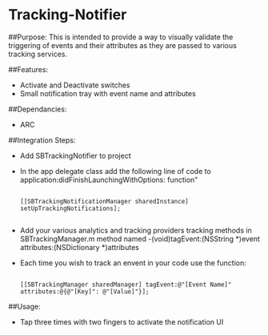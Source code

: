 Tracking-Notifier
=================

##Purpose:
This is intended to provide a way to visually validate the triggering of events and their attributes as they are passed to various tracking services.

##Features:
- Activate and Deactivate switches
- Small notification tray with event name and attributes

##Dependancies:
- ARC

##Integration Steps:
- Add SBTrackingNotifier to project
- In the app delegate class add the following line of code to application:didFinishLaunchingWithOptions: function"

    ```
	    
	[[SBTrackingNotificationManager sharedInstance] setUpTrackingNotifications];


    ```
- Add your various analytics and tracking providers tracking methods in SBTrackingManager.m method named -(void)tagEvent:(NSString *)event attributes:(NSDictionary *)attributes
- Each time you wish to track an envent in your code use the function:
	
	```

    [[SBTrackingManager sharedManager] tagEvent:@"[Event Name]" attributes:@{@"[Key]": @"[Value]"}];

    ```

##Usage:
- Tap three times with two fingers to activate the notification UI

